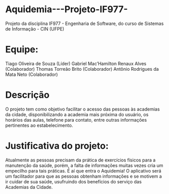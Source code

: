 # Aquidemia---Projeto-IF977-

Projeto da disciplina IF977 - Engenharia de Software, do curso de Sistemas de Informação - CIN (UFPE)

# Equipe:
Tiago Oliveira de Souza (Líder)
Gabriel Mac’Hamilton Renaux Alves (Colaborador)
Thomas Torreão Brito (Colaborador)
Antônio Rodrigues da Mata Neto (Colaborador)

# Descrição
O projeto tem como objetivo facilitar o acesso das pessoas às academias da cidade, disponibilizando a academia mais próxima do usuário, os horários das aulas, telefone para contato, entre outras informações pertinentes ao estabelecimento.

# Justificativa do projeto:
Atualmente as pessoas precisam da prática de exercícios físicos para a manutenção da saúde, porém, a falta de informações muitas vezes cria um empecilho para tais práticas. É aí que entra o Aquidemia! O aplicativo será um facilitador para que as pessoas obtenham informações e se motivem a ir cuidar de sua saúde, usufruindo dos benefícios do serviço das Academias da Cidade. 
